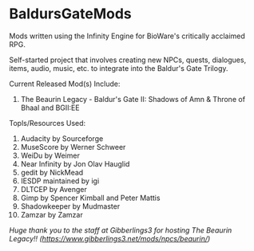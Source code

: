 # BaldursGateMods
Mods written using the Infinity Engine for BioWare's critically acclaimed RPG.

Self-started project that involves creating new NPCs, quests, dialogues, items, audio, music, etc. to integrate into the
Baldur's Gate Trilogy.

Current Released Mod(s) Include:
1. The Beaurin Legacy - Baldur's Gate II: Shadows of Amn & Throne of Bhaal and BGII:EE

Topls/Resources Used: 
1. Audacity by Sourceforge
2. MuseScore by Werner Schweer
3. WeiDu by Weimer
4. Near Infinity by Jon Olav Hauglid
5. gedit by NickMead
6. IESDP maintained by igi
7. DLTCEP by Avenger
8. Gimp by Spencer Kimball and Peter Mattis
9. Shadowkeeper by Mudmaster
10. Zamzar by Zamzar

*Huge thank you to the staff at Gibberlings3 for hosting The Beaurin Legacy!! (https://www.gibberlings3.net/mods/npcs/beaurin/)*

